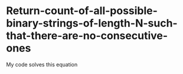 # Return-count-of-all-possible-binary-strings-of-length-N-such-that-there-are-no-consecutive-ones
My code solves this equation 
